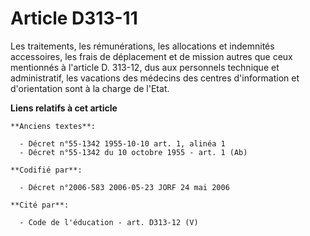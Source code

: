 # Article D313-11

Les traitements, les rémunérations, les allocations et indemnités accessoires, les frais de déplacement et de mission autres
que ceux mentionnés à l'article D. 313-12, dus aux personnels technique et administratif, les vacations des médecins des
centres d'information et d'orientation sont à la charge de l'Etat.

**Liens relatifs à cet article**

	**Anciens textes**:

	  - Décret n°55-1342 1955-10-10 art. 1, alinéa 1
	  - Décret n°55-1342 du 10 octobre 1955 - art. 1 (Ab)

	**Codifié par**:

	  - Décret n°2006-583 2006-05-23 JORF 24 mai 2006

	**Cité par**:

	  - Code de l'éducation - art. D313-12 (V)
